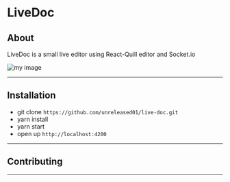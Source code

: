 # LiveDoc

## About

LiveDoc is a small live editor using React-Quill editor and Socket.io

![my image](/public/image/live-doc-intro.gif)

---

## Installation

- git clone `https://github.com/unreleased01/live-doc.git`
- yarn install
- yarn start
- open up `http://localhost:4200`

---

## Contributing

---
